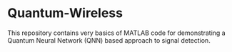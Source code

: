 # Quantum-Wireless
This repository contains very basics of MATLAB code for demonstrating a Quantum Neural Network (QNN) based approach to signal detection.
